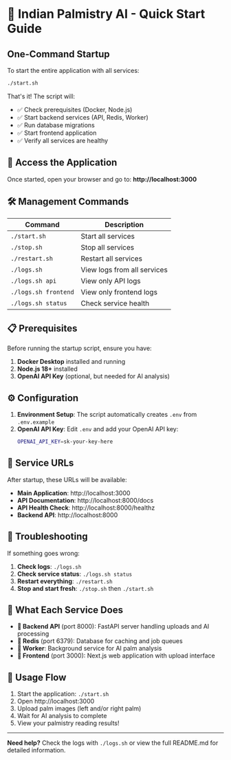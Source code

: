 # 🚀 Indian Palmistry AI - Quick Start Guide

## One-Command Startup

To start the entire application with all services:

```bash
./start.sh
```

That's it! The script will:
- ✅ Check prerequisites (Docker, Node.js)
- ✅ Start backend services (API, Redis, Worker)
- ✅ Run database migrations
- ✅ Start frontend application
- ✅ Verify all services are healthy

## 📱 Access the Application

Once started, open your browser and go to:
**http://localhost:3000**

## 🛠️ Management Commands

| Command | Description |
|---------|-------------|
| `./start.sh` | Start all services |
| `./stop.sh` | Stop all services |
| `./restart.sh` | Restart all services |
| `./logs.sh` | View logs from all services |
| `./logs.sh api` | View only API logs |
| `./logs.sh frontend` | View only frontend logs |
| `./logs.sh status` | Check service health |

## 📋 Prerequisites

Before running the startup script, ensure you have:

1. **Docker Desktop** installed and running
2. **Node.js 18+** installed
3. **OpenAI API Key** (optional, but needed for AI analysis)

## ⚙️ Configuration

1. **Environment Setup**: The script automatically creates `.env` from `.env.example`
2. **OpenAI API Key**: Edit `.env` and add your OpenAI API key:
   ```bash
   OPENAI_API_KEY=sk-your-key-here
   ```

## 🔗 Service URLs

After startup, these URLs will be available:

- **Main Application**: http://localhost:3000
- **API Documentation**: http://localhost:8000/docs
- **API Health Check**: http://localhost:8000/healthz
- **Backend API**: http://localhost:8000

## 🐛 Troubleshooting

If something goes wrong:

1. **Check logs**: `./logs.sh`
2. **Check service status**: `./logs.sh status`
3. **Restart everything**: `./restart.sh`
4. **Stop and start fresh**: `./stop.sh` then `./start.sh`

## 📝 What Each Service Does

- **🔧 Backend API** (port 8000): FastAPI server handling uploads and AI processing
- **💾 Redis** (port 6379): Database for caching and job queues
- **👷 Worker**: Background service for AI palm analysis
- **🎨 Frontend** (port 3000): Next.js web application with upload interface

## 🎯 Usage Flow

1. Start the application: `./start.sh`
2. Open http://localhost:3000
3. Upload palm images (left and/or right palm)
4. Wait for AI analysis to complete
5. View your palmistry reading results!

---

**Need help?** Check the logs with `./logs.sh` or view the full README.md for detailed information.